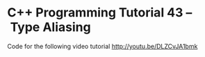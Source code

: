 C++ Programming Tutorial 43 – Type Aliasing
===========================================

Code for the following video tutorial http://youtu.be/DLZCvJA1bmk
